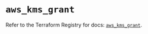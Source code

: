 # `aws_kms_grant`

Refer to the Terraform Registry for docs: [`aws_kms_grant`](https://registry.terraform.io/providers/hashicorp/aws/6.4.0/docs/resources/kms_grant).
